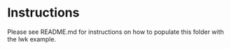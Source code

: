 # Instructions

Please see README.md for instructions on how to populate this folder with the lwk example.

